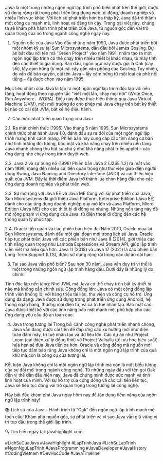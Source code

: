  Java là một trong những ngôn ngữ lập trình phổ biến nhất trên thế giới, được sử dụng rộng rãi trong phát triển ứng dụng web, di động, doanh nghiệp và nhiều lĩnh vực khác. Với lịch sử phát triển hơn ba thập kỷ, Java đã trở thành một công cụ mạnh mẽ, linh hoạt và đáng tin cậy. Trong bài viết này, chúng ta sẽ khám phá hành trình phát triển của Java, từ nguồn gốc đến vai trò quan trọng của nó trong ngành công nghệ ngày nay.

1. Nguồn gốc của Java
Vào đầu những năm 1990, Java được phát triển bởi một nhóm kỹ sư tại Sun Microsystems, dẫn đầu bởi James Gosling. Dự án bắt đầu với tên mã "Green Project" vào năm 1991, nhằm tạo ra một ngôn ngữ lập trình có thể chạy trên nhiều thiết bị khác nhau, từ máy tính đến các thiết bị gia dụng. Ban đầu, ngôn ngữ này được gọi là Oak (cây sồi), lấy cảm hứng từ một cái cây gần văn phòng của Gosling. Tuy nhiên, do vấn đề bản quyền, cái tên Java – lấy cảm hứng từ một loại cà phê nổi tiếng – đã được chọn vào năm 1995.

Mục tiêu chính của Java là tạo ra một ngôn ngữ lập trình độc lập với nền tảng, hoạt động theo nguyên tắc "viết một lần, chạy mọi nơi" (Write Once, Run Anywhere - WORA). Điều này được thực hiện thông qua Java Virtual Machine (JVM), một môi trường ảo cho phép mã Java chạy trên bất kỳ thiết bị nào có cài đặt JVM, bất kể hệ điều hành.

2. Các mốc phát triển quan trọng của Java

2.1. Ra mắt chính thức (1995)
Vào tháng 5 năm 1995, Sun Microsystems chính thức phát hành Java 1.0, đánh dấu sự ra đời của một ngôn ngữ lập trình mang tính cách mạng. Phiên bản này cung cấp các tính năng cơ bản như tính hướng đối tượng, bảo mật và khả năng chạy trên nhiều nền tảng. Java nhanh chóng thu hút sự chú ý nhờ khả năng phát triển applet – các ứng dụng nhỏ chạy trong trình duyệt web.

2.2. Java 2 và sự bùng nổ (1998)
Phiên bản Java 2 (J2SE 1.2) ra mắt vào năm 1998, mang đến nhiều cải tiến quan trọng như thư viện giao diện người dùng Swing, Java Naming and Directory Interface (JNDI) và cải thiện hiệu suất của JVM. Đây là thời điểm Java trở thành lựa chọn hàng đầu cho các ứng dụng doanh nghiệp và phát triển web.

2.3. Sự mở rộng với Java EE và Java ME
Cùng với sự phát triển của Java, Sun Microsystems đã giới thiệu Java Platform, Enterprise Edition (Java EE) dành cho các ứng dụng doanh nghiệp quy mô lớn và Java Platform, Micro Edition (Java ME) cho các thiết bị di động và nhúng. Những nền tảng này đã mở rộng phạm vi ứng dụng của Java, từ điện thoại di động đến các hệ thống quản lý phức tạp.

2.4. Oracle tiếp quản và các phiên bản hiện đại
Năm 2010, Oracle mua lại Sun Microsystems, đánh dấu một giai đoạn mới trong lịch sử Java. Oracle tiếp tục phát triển Java với các phiên bản như Java 8 (2014), giới thiệu các tính năng quan trọng như Lambda Expressions và Stream API, giúp lập trình viên viết mã hiệu quả hơn. Java 11 (2018) và Java 17 (2021) là các phiên bản Long-Term Support (LTS), được sử dụng rộng rãi trong các dự án dài hạn.

3. Tại sao Java vẫn phổ biến?
Sau hơn 30 năm, Java vẫn duy trì vị thế là một trong những ngôn ngữ lập trình hàng đầu. Dưới đây là những lý do chính:

Tính độc lập nền tảng: Nhờ JVM, mã Java có thể chạy trên bất kỳ thiết bị nào mà không cần chỉnh sửa.
Cộng đồng lớn: Java có một cộng đồng lập trình viên khổng lồ, với hàng triệu tài liệu, thư viện và công cụ hỗ trợ.
Ứng dụng đa dạng: Java được sử dụng trong phát triển ứng dụng Android, hệ thống ngân hàng, thương mại điện tử, và cả trí tuệ nhân tạo.
Bảo mật cao: Java được thiết kế với các tính năng bảo mật mạnh mẽ, phù hợp cho các ứng dụng yêu cầu độ an toàn cao.

4. Java trong tương lai
Trong bối cảnh công nghệ phát triển nhanh chóng, Java vẫn đang được cải tiến để đáp ứng các xu hướng mới như điện toán đám mây, trí tuệ nhân tạo và dữ liệu lớn. Các dự án như Project Loom (cải thiện xử lý đồng thời) và Project Valhalla (tối ưu hóa hiệu suất) hứa hẹn sẽ đưa Java tiến xa hơn. Oracle và cộng đồng mã nguồn mở tiếp tục đảm bảo rằng Java không chỉ là một ngôn ngữ lập trình của quá khứ mà còn là công cụ của tương lai.

Kết luận
Java không chỉ là một ngôn ngữ lập trình mà còn là một biểu tượng của sự đổi mới trong ngành công nghệ. Từ những ngày đầu với tên gọi Oak đến vị thế dẫn đầu hiện nay, Java đã chứng minh được sức mạnh và tính linh hoạt của mình. Với sự hỗ trợ của cộng đồng và các cải tiến liên tục, Java sẽ tiếp tục đóng vai trò quan trọng trong tương lai công nghệ.

Hãy bắt đầu khám phá Java ngay hôm nay để tận dụng tiềm năng của ngôn ngữ lập trình này!

📚 Lịch sử của Java – Hành trình từ “Oak” đến ngôn ngữ lập trình mạnh mẽ toàn cầu!
Khám phá nguồn gốc, sự phát triển và vì sao Java vẫn giữ vững vị trí top đầu trong thế giới lập trình.

🔍 Tìm hiểu ngay tại: javahighlight.com


#LichSuCuaJava #JavaHighlight #LapTrinhJava #LichSuLapTrinh #NgonNguLapTrinh #JavaProgramming #JavaDeveloper #JavaHistory #CodingVietnam #DevHocCode #JavaTimeline
